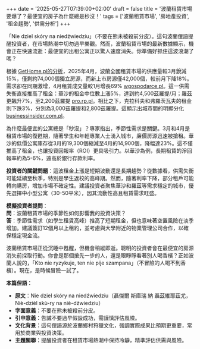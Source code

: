 +++
date = '2025-05-27T07:39:00+02:00'
draft = false
title = '波蘭租賃市場要爆了？最便宜的房子為什麼總是秒沒！'
tags = ['波蘭租賃市場', '房地產投資', '租金趨勢', '供需分析']
+++

「Nie dziel skóry na niedźwiedziu」（不要在熊未被殺前分皮）。這句波蘭俚語提醒投資者，在市場熱潮中切勿過早樂觀。然而，波蘭租賃市場的最新數據顯示，機會正在快速流逝：最便宜的出租公寓正以驚人速度消失。你準備好抓住這波浪潮了嗎？

根據 [GetHome.pl的分析](https://www.rp.pl/nieruchomosci/art42373421-kurczy-sie-oferta-mieszkan-na-wynajem-najtansze-lokale-szybko-znikaja)，2025年4月，波蘭全國租賃市場的供應量較3月銳減15%，僅剩約74,000個獨立房源，而新上市房源僅42,000個，較前月下降18%。需求卻在同期激增，4月租賃成交量較1月增長69% [wgospodarce.pl](https://wgospodarce.pl/analizy/150463-rynek-najmu-budzi-sie-z-letargu)。這一供需失衡直接推高了租金：華沙的租金中位數上漲5%，達到約4,500茲羅提/月；羅茲更飆升7%，至2,200茲羅提 [pro.rp.pl](http://pro.rp.pl/raporty-ekonomiczne/art42359361-wynajem-mieszkan-drozszy-niz-rok-temu-ile-mozna-zarobic-na-najmie-lokalu)。相比之下，克拉科夫和弗羅茨瓦夫的租金則下跌3%，分別為3,000茲羅提和2,800茲羅提。這顯示出城市間的明顯分化 [businessinsider.com.pl](https://businessinsider.com.pl/nieruchomosci/rynek-najmu-w-polsce-stabilne-ceny-przy-spadku-podazy-ofert-w-kwietniu/4yy6vvr)。

為什麼最便宜的公寓總是「秒沒」？專家指出，季節性需求是關鍵。3月和4月是租賃市場的復甦期，隨著學生和年輕專業人士湧入城市，廉價房源迅速被搶租。華沙的低價公寓庫存從3月的19,300個縮減至4月的14,900個，降幅達23%。這不僅推高了租金，也讓投資回報率（ROI）更具吸引力。以華沙為例，長期租賃的淨回報率約為5-6%，遠高於銀行存款利率。

**投資者的關鍵問題**：這波租金上漲是短期波動還是長期趨勢？從數據看，供需失衡可能延續至秋季，特別是學生返校的高峰期。然而，隨著利率下降，部分租戶可能轉向購房，增加市場不確定性。建議投資者聚焦華沙和羅茲等需求穩定的城市，優先選擇中小型公寓（30-50平米），因其流動性高且租賃需求旺盛。

**模擬投資者提問**：  
**問**：波蘭租賃市場的季節性如何影響我的投資決策？  
**答**：季節性需求（如學生租賃高峰）推高了短期租金，但也意味著空置風險在淡季增加。建議簽訂12個月以上租約，並考慮與大學附近的物業管理公司合作，以確保穩定現金流。

波蘭租賃市場正從沉睡中甦醒，但機會稍縱即逝。聰明的投資者會在最便宜的房源消失前採取行動。你會是那個搶先一步的人，還是眼睜睜看著別人喝香檳？正如波蘭人說的，「Kto nie ryzykuje, ten nie pije szampana」（不冒險的人喝不到香檳）。現在，是時候冒險一試了。

**本篇俚語**：  
- **原文**：Nie dziel skóry na niedźwiedziu（聶傑爾 斯庫瑞 納 聶茲維耶茲尤，Niè-dzièl skù-ry na niè-dźwiedziu）  
- **字面意義**：不要在熊未被殺前分皮。  
- **引申意義**：告誡不要過早假設成功，需謹慎評估風險。  
- **文化背景**：這句俚語源於波蘭鄉村狩獵文化，強調實際成果比預期更重要，常用於商業與投資決策。  
- **主題關聯**：提醒投資者在租賃市場熱潮中保持冷靜，精準評估供需與風險。